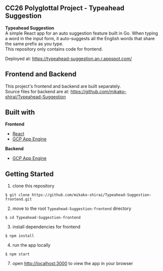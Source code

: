## CC26 Polyglottal Project - Typeahead Suggestion  
  
**Typeahead Suggestion**  
A simple React app for an auto suggestion feature built in Go. When typing a word in the input form, it auto-suggests all the English words that share the same prefix as you type.  
This repository only contains code for frontend.  
    
Deployed at: https://typeahead-suggestion.an.r.appspot.com/  
  
  
## Frontend and Backend  
This project's frontend and backend are built separately.  
Source files for backend are at: https://github.com/mikako-shirai/Typeahead-Suggestion  
  
  
## Built with  
**Frontend**  
- [React](https://reactjs.org/)  
- [GCP App Engine](https://cloud.google.com/appengine/)  
  
**Backend**  
- [GCP App Engine](https://cloud.google.com/appengine/)  
  
  
## Getting Started    
1. clone this repository  
```
$ git clone https://github.com/mikako-shirai/Typeahead-Suggestion-frontend.git
```  
2. move to the root `Typeahead-Suggestion-frontend` directory  
```
$ cd Typeahead-Suggestion-frontend
```  
3. install dependencies for frontend  
```
$ npm install
```  
4. run the app locally  
```
$ npm start
```  
7. open [http://localhost:3000](http://localhost:3000) to view the app in your browser
  